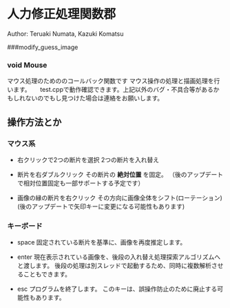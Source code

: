 人力修正処理関数郡
=====
Author: Teruaki Numata, Kazuki Komatsu

###modify_guess_image

### void Mouse
マウス処理のためののコールバック関数です
マウス操作の処理と描画処理を行います。
　
test.cppで動作確認できます。上記以外のバグ・不具合等があるかもしれないのでもし見つけた場合は連絡をお願いします。


## 操作方法とか

### マウス系

* 右クリックで2つの断片を選択
    2つの断片を入れ替え

* 断片を右ダブルクリック
    その断片の **絶対位置** を固定。
    （後のアップデートで相対位置固定も一部サポートする予定です）

* 画像の縁の断片を右クリック
    その方向に画像全体をシフト(ローテーション)
    (後のアップデートで矢印キーに変更になる可能性もあります)


### キーボード

* space
    固定されている断片を基準に、画像を再度推定します。

* enter
    現在表示されている画像を、後段の入れ替え処理探索アルゴリズムへと渡します。
    後段の処理は別スレッドで起動するため、同時に複数解析させることもできます。

* esc
    プログラムを終了します。
    このキーは、誤操作防止のために廃止する可能性もあります。
